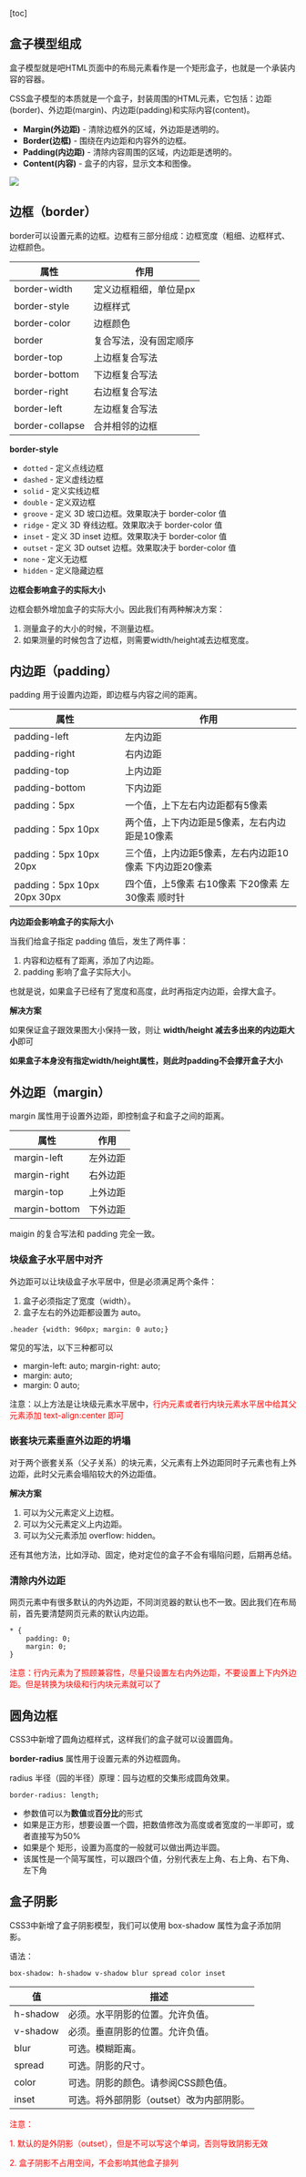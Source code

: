 [toc]

## 盒子模型组成

盒子模型就是吧HTML页面中的布局元素看作是一个矩形盒子，也就是一个承装内容的容器。

CSS盒子模型的本质就是一个盒子，封装周围的HTML元素，它包括：边距(border)、外边距(margin)、内边距(padding)和实际内容(content)。

- **Margin(外边距)** - 清除边框外的区域，外边距是透明的。
- **Border(边框)** - 围绕在内边距和内容外的边框。
- **Padding(内边距)** - 清除内容周围的区域，内边距是透明的。
- **Content(内容)** - 盒子的内容，显示文本和图像。

![](https://pic.imgdb.cn/item/629b3659094754312965daaf.jpg)

## 边框（border）

border可以设置元素的边框。边框有三部分组成：边框宽度（粗细、边框样式、边框颜色。

| 属性            | 作用                   |
| --------------- | ---------------------- |
| border-width    | 定义边框粗细，单位是px |
| border-style    | 边框样式               |
| border-color    | 边框颜色               |
| border          | 复合写法，没有固定顺序 |
| border-top      | 上边框复合写法         |
| border-bottom   | 下边框复合写法         |
| border-right    | 右边框复合写法         |
| border-left     | 左边框复合写法         |
| border-collapse | 合并相邻的边框         |

**border-style**

- `dotted` - 定义点线边框
- `dashed` - 定义虚线边框
- `solid` - 定义实线边框
- `double` - 定义双边框
- `groove` - 定义 3D 坡口边框。效果取决于 border-color 值
- `ridge` - 定义 3D 脊线边框。效果取决于 border-color 值
- `inset` - 定义 3D inset 边框。效果取决于 border-color 值
- `outset` - 定义 3D outset 边框。效果取决于 border-color 值
- `none` - 定义无边框
- `hidden` - 定义隐藏边框

**边框会影响盒子的实际大小**

边框会额外增加盒子的实际大小。因此我们有两种解决方案：

1. 测量盒子的大小的时候，不测量边框。
2. 如果测量的时候包含了边框，则需要width/height减去边框宽度。



## 内边距（padding）

padding 用于设置内边距，即边框与内容之间的距离。

| 属性                        | 作用                                                   |
| --------------------------- | ------------------------------------------------------ |
| padding-left                | 左内边距                                               |
| padding-right               | 右内边距                                               |
| padding-top                 | 上内边距                                               |
| padding-bottom              | 下内边距                                               |
| padding：5px                | 一个值，上下左右内边距都有5像素                        |
| padding：5px 10px           | 两个值，上下内边距是5像素，左右内边距是10像素          |
| padding：5px 10px 20px      | 三个值，上内边距5像素，左右内边距10像素 下内边距20像素 |
| padding：5px 10px 20px 30px | 四个值，上5像素 右10像素 下20像素 左30像素 顺时针      |

**内边距会影响盒子的实际大小**

当我们给盒子指定 padding 值后，发生了两件事：

1. 内容和边框有了距离，添加了内边距。
2. padding 影响了盒子实际大小。

也就是说，如果盒子已经有了宽度和高度，此时再指定内边距，会撑大盒子。

**解决方案**

如果保证盒子跟效果图大小保持一致，则让 **width/height 减去多出来的内边距大小**即可

**如果盒子本身没有指定width/height属性，则此时padding不会撑开盒子大小** 



## 外边距（margin）

margin 属性用于设置外边距，即控制盒子和盒子之间的距离。

| 属性          | 作用     |
| ------------- | -------- |
| margin-left   | 左外边距 |
| margin-right  | 右外边距 |
| margin-top    | 上外边距 |
| margin-bottom | 下外边距 |

maigin 的复合写法和 padding 完全一致。

### 块级盒子水平居中对齐

外边距可以让块级盒子水平居中，但是必须满足两个条件：

1. 盒子必须指定了宽度（width）。
2. 盒子左右的外边距都设置为 auto。

```
.header {width: 960px; margin: 0 auto;}
```

常见的写法，以下三种都可以

- margin-left: auto; margin-right: auto;
- margin: auto;
- margin: 0 auto;

注意：以上方法是让块级元素水平居中，<span style="color:red;">行内元素或者行内块元素水平居中给其父元素添加 text-align:center 即可</span>

### 嵌套块元素垂直外边距的坍塌

对于两个嵌套关系（父子关系）的块元素，父元素有上外边距同时子元素也有上外边距，此时父元素会塌陷较大的外边距值。

**解决方案**

1. 可以为父元素定义上边框。
2. 可以为父元素定义上内边距。
3. 可以为父元素添加 overflow: hidden。

还有其他方法，比如浮动、固定，绝对定位的盒子不会有塌陷问题，后期再总结。

### 清除内外边距

网页元素中有很多默认的内外边距，不同浏览器的默认也不一致。因此我们在布局前，首先要清楚网页元素的默认内边距。

```
* {
	padding: 0;
	margin: 0;
}
```

<div style="color:red">注意：行内元素为了照顾兼容性，尽量只设置左右内外边距，不要设置上下内外边距。但是转换为块级和行内块元素就可以了</div>



## 圆角边框

CSS3中新增了圆角边框样式，这样我们的盒子就可以设置圆角。

**border-radius** 属性用于设置元素的外边框圆角。

radius 半径（园的半径）原理：园与边框的交集形成圆角效果。

```
border-radius: length;
```



- 参数值可以为**数值**或**百分比**的形式
- 如果是正方形，想要设置一个圆，把数值修改为高度或者宽度的一半即可，或者直接写为50%
- 如果是个 矩形，设置为高度的一般就可以做出两边半圆。
- 该属性是一个简写属性，可以跟四个值，分别代表左上角、右上角、右下角、左下角



## 盒子阴影

CSS3中新增了盒子阴影模型，我们可以使用 box-shadow 属性为盒子添加阴影。

语法：

```
box-shadow: h-shadow v-shadow blur spread color inset
```

| 值       | 描述                                     |
| -------- | ---------------------------------------- |
| h-shadow | 必须。水平阴影的位置。允许负值。         |
| v-shadow | 必须。垂直阴影的位置。允许负值。         |
| blur     | 可选。模糊距离。                         |
| spread   | 可选。阴影的尺寸。                       |
| color    | 可选。阴影的颜色。请参阅CSS颜色值。      |
| inset    | 可选。将外部阴影（outset）改为内部阴影。 |

<p style="color:red;">注意：</p>

<p style="color:red;">1. 默认的是外阴影（outset），但是不可以写这个单词，否则导致阴影无效</p>

<p style="color:red;">2. 盒子阴影不占用空间，不会影响其他盒子排列</p>

